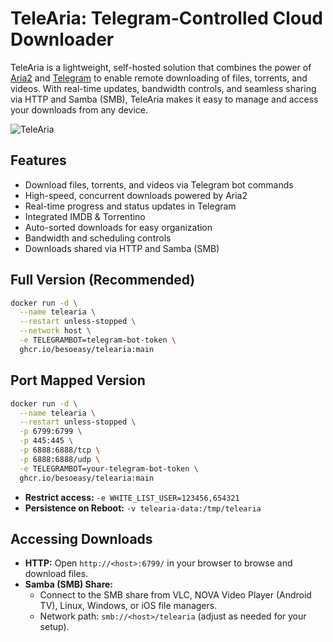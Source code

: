 # TeleAria: Telegram-Controlled Cloud Downloader

TeleAria is a lightweight, self-hosted solution that combines the power of [Aria2](https://aria2.github.io/) and [Telegram](https://telegram.org/) to enable remote downloading of files, torrents, and videos. With real-time updates, bandwidth controls, and seamless sharing via HTTP and Samba (SMB), TeleAria makes it easy to manage and access your downloads from any device.

![TeleAria](https://github.com/user-attachments/assets/d5a1ce42-d9e6-41a3-a48a-e926f0d384ca)

## Features

- Download files, torrents, and videos via Telegram bot commands
- High-speed, concurrent downloads powered by Aria2
- Real-time progress and status updates in Telegram
- Integrated IMDB & Torrentino
- Auto-sorted downloads for easy organization
- Bandwidth and scheduling controls
- Downloads shared via HTTP and Samba (SMB)

## Full Version (Recommended)

```bash
docker run -d \
  --name telearia \
  --restart unless-stopped \
  --network host \
  -e TELEGRAMBOT=telegram-bot-token \
  ghcr.io/besoeasy/telearia:main
```

## Port Mapped Version

```bash
docker run -d \
  --name telearia \
  --restart unless-stopped \
  -p 6799:6799 \
  -p 445:445 \
  -p 6888:6888/tcp \
  -p 6888:6888/udp \
  -e TELEGRAMBOT=your-telegram-bot-token \
  ghcr.io/besoeasy/telearia:main
```

- **Restrict access:** `-e WHITE_LIST_USER=123456,654321`
- **Persistence on Reboot:** `-v telearia-data:/tmp/telearia`

## Accessing Downloads

- **HTTP:** Open `http://<host>:6799/` in your browser to browse and download files.
- **Samba (SMB) Share:**
  - Connect to the SMB share from VLC, NOVA Video Player (Android TV), Linux, Windows, or iOS file managers.
  - Network path: `smb://<host>/telearia` (adjust as needed for your setup).
